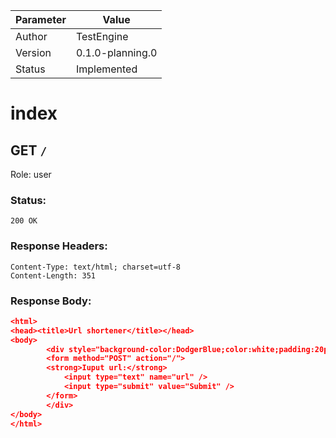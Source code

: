 

| Parameter | Value       |
| --------- | ----------- |
| Author    | TestEngine  |
| Version   | 0.1.0-planning.0 |
| Status    | Implemented |


index
=====
## GET `/`

Role: user



### Status:

`200 OK`

### Response Headers:

```
Content-Type: text/html; charset=utf-8
Content-Length: 351
```
### Response Body:

```json
<html>
<head><title>Url shortener</title></head>
<body>
        <div style="background-color:DodgerBlue;color:white;padding:20px;">
        <form method="POST" action="/">
        <strong>Iuput url:</strong>
            <input type="text" name="url" />
            <input type="submit" value="Submit" />
        </form>
        </div>
</body>
</html>
```


